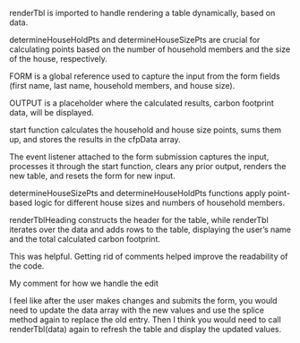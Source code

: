 renderTbl is imported to handle rendering a table dynamically, based on data.

determineHouseHoldPts and determineHouseSizePts are crucial for calculating points based on the number of household members and the size of the house, respectively.

FORM is a global reference used to capture the input from the form fields (first name, last name, household members, and house size).

OUTPUT is a placeholder where the calculated results, carbon footprint data, will be displayed.

start function calculates the household and house size points, sums them up, and stores the results in the cfpData array.

The event listener attached to the form submission captures the input, processes it through the start function, clears any prior output, renders the new table, and resets the form for new input.

determineHouseSizePts and determineHouseHoldPts functions apply point-based logic for different house sizes and numbers of household members.

renderTblHeading constructs the header for the table, while renderTbl iterates over the data and adds rows to the table, displaying the user’s name and the total calculated carbon footprint.

This was helpful. Getting rid of comments helped improve the readability of the code.



My comment for how we handle the edit

I feel like after the user makes changes and submits the form, you would need to update the data array with the new values and use the splice method again to replace the old entry. Then I think you would need to call renderTbl(data) again to refresh the table and display the updated values.
